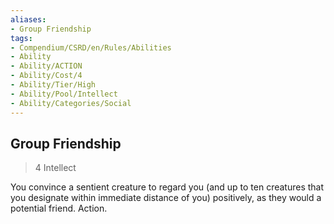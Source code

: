 ```yaml
---
aliases:
- Group Friendship
tags:
- Compendium/CSRD/en/Rules/Abilities
- Ability
- Ability/ACTION
- Ability/Cost/4
- Ability/Tier/High
- Ability/Pool/Intellect
- Ability/Categories/Social
---
```


  
## Group Friendship  
>4  Intellect  
  
You convince a sentient creature to regard you (and up to ten creatures that you designate within immediate distance of you) positively, as they would a potential friend. Action.